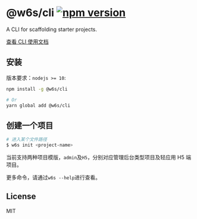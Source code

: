 # @w6s/cli [![npm version](https://badge.fury.io/js/%40w6s%2Fcli.svg)](https://badge.fury.io/js/%40w6s%2Fcli)

A CLI for scaffolding starter projects.

[查看 CLI 使用文档](https://open.workplus.io/cli/)

## 安装

版本要求：`nodejs >= 10`:

```bash
npm install -g @w6s/cli

# Or
yarn global add @w6s/cli
```

## 创建一个项目

```bash
# 进入某个文件路径
$ w6s init <project-name>
```

当前支持两种项目模版，`admin`及`H5`，分别对应管理后台类型项目及轻应用 H5 端项目。

更多命令，请通过`w6s --help`进行查看。

## License

MIT
